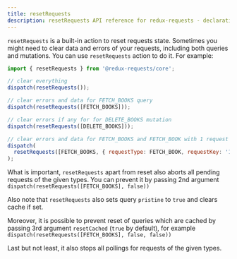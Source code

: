 ```yaml
---
title: resetRequests
description: resetRequests API reference for redux-requests - declarative AJAX requests and automatic network state management for single-page applications
---
```


`resetRequests` is a built-in action to reset requests state.
Sometimes you might need to clear data and errors of your requests, including both queries and mutations.
You can use `resetRequests` action to do it. For example:

```js
import { resetRequests } from '@redux-requests/core';

// clear everything
dispatch(resetRequests());

// clear errors and data for FETCH_BOOKS query
dispatch(resetRequests([FETCH_BOOKS]));

// clear errors if any for for DELETE_BOOKS mutation
dispatch(resetRequests([DELETE_BOOKS]));

// clear errors and data for FETCH_BOOKS and FETCH_BOOK with 1 request key
dispatch(
  resetRequests([FETCH_BOOKS, { requestType: FETCH_BOOK, requestKey: '1' }]),
);
```

What is important, `resetRequests` apart from reset also aborts all pending requests of the given types.
You can prevent it by passing 2nd argument `dispatch(resetRequests([FETCH_BOOKS], false))`

Also note that `resetRequests` also sets query `pristine` to `true` and clears cache if set.

Moreover, it is possible to prevent reset of queries which are cached by passing 3rd argument `resetCached` (`true` by default), for example `dispatch(resetRequests([FETCH_BOOKS], false, false))`

Last but not least, it also stops all pollings for requests of the given types.

